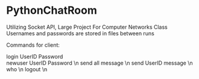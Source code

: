 # PythonChatRoom
Utilizing Socket API, Large Project For Computer Networks Class
Usernames and passwords are stored in files between runs

Commands for client:

login UserID Password  
newuser UserID Password \n
send all message \n
send UserID message \n
who \n
logout \n
